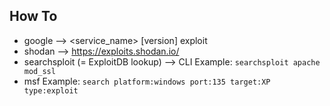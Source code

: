## How To
- google --> <service_name> [version] exploit
- shodan --> https://exploits.shodan.io/
- searchsploit (= ExploitDB lookup) --> CLI Example: `searchsploit apache mod_ssl`
- msf Example: `search platform:windows port:135 target:XP type:exploit`
